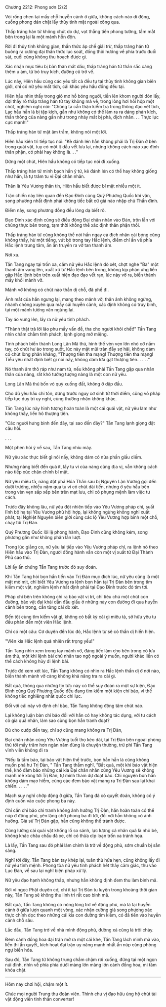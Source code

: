 




Chương 2212: Phong sơn (2/2)


Vòi rồng chen tại mấy chỗ huyễn cảnh ở giữa, không cách nào di động, cuồng phong dán chặt lấy thủy tinh mặt ngoài xông qua.

Thấp tráng hán tử không chút do dự, vọt thẳng tiến phong tường, tầm mắt bên trong lại là một mảnh hỗn độn.

Rời đi thủy tinh không gian, thần thức áp chế giải trừ, thấp tráng hán tử buông ra cường đại thần thức lục soát, đồng thời hướng về phía trước đuổi sát, cuối cùng không thu hoạch được gì.

Xác nhận mục tiêu bị bản thân mất dấu, thấp tráng hán tử thần sắc càng thêm u ám, từ bỏ truy kích, đường cũ trở về.

Lúc này, Hiên hầu cùng các yêu tất cả đều tụ tại thủy tinh không gian biên giới, chỉ có nữ yêu mất tích, cái khác yêu hầu đồng đều tại.

Hiên hầu nhìn thấy trong gió mơ hồ bóng người, tiến lên khom người đón lấy, đợi thấy rõ thấp tráng hán tử tay không mà về, trong lòng hơi hồi hộp một chút, nghiêm nghị nói: "Chúng ta cẩn thận kiểm tra trong thông đạo vết tích, Lạc hầu hẳn là bị tập kích, gần như không có thể làm ra ra dáng phản kích, thần thông của nàng gần như trong nháy mắt bị phá, địch nhân. . . Thực lực cực mạnh!"

Thấp tráng hán tử mặt âm trầm, không nói một lời.

Hiên hầu kiên trì tiếp tục nói: "Kẻ đánh lén hẳn không phải là Trị Đàn ở bên trong quái vật, tuy có một ít dấu vết lưu lại, nhưng không cách nào xác định thân phận, có phải hay không là. . ."

Dừng một chút, Hiên hầu không có tiếp tục nói đi xuống.

Thấp tráng hán tử minh bạch hắn ý tứ, kẻ đánh lén có thể hay không giống như hắn, là tự trảm tu vi Đại chân nhân.

Thân là Yêu Vương thân tín, Hiên hầu biết được bí mật nhiều một ít.

Trận chiến này liên quan đến Đạo Đình cùng Quỷ Phương Quốc khí vận, song phương nhất định phải không tiếc bất cứ giá nào nhập chủ Thần đình.

Điểm này, song phương đồng đều lòng dạ biết rõ.

Đạo Đình xác định cũng sẽ điều động Đại chân nhân vào Đàn, trộn lẫn với chúng thực bên trong, tạm thời không thể xác định thân phận thôi.

Thấp tráng hán tử cũng không thể nói hắn ngay cả địch nhân cái bóng cũng không thấy, hừ một tiếng, vứt bỏ trong tay Hắc lệnh, điểm chỉ ấn về phía Hắc lệnh trung tâm, ẩn ẩn truyền ra vỡ tan thanh âm.

Nơi xa.

Tần Tang ngay tại trốn xa, cầm nữ yêu Hắc lệnh dò xét, chợt nghe "Ba" một thanh âm vang lên, xuất xứ từ Hắc lệnh bên trong, không kịp phản ứng liền gặp Hắc lệnh bên trên xuất hiện đạo đạo vết rạn, lúc này vỡ ra, biến thành mấy khối mảnh vỡ.

Mảnh vỡ không có chút nào thần dị chỗ, đã phế đi.

Ánh mắt của hắn ngưng lại, mang theo mảnh vỡ, thân ảnh không ngừng, nhanh chóng xuyên qua mấy cái huyễn cảnh, xác định không có truy binh, tại một mảnh tường vân ngừng lại.

Tay áo vung lên, lấy ra nữ yêu tinh phách.

"Thành thật trả lời lão phu mấy vấn đề, tha cho ngươi khỏi chết!" Tần Tang nhìn chằm chằm tinh phách, lạnh giọng mở miệng.

Tinh phách biến thành Long Lân Mã thú, hình thể vẻn vẹn lớn nhỏ cỡ nắm tay, có chút hư ảo trong suốt, lúc này mặt mũi tràn đầy sợ hãi, không dám có chút lòng phản kháng, "Thượng tiên tha mạng! Thượng tiên tha mạng! Tiểu yêu nhất định biết gì nói nấy, không dám lừa gạt thượng tiên. . . . ."

Nó thanh âm thô ráp như nam tử, nếu không phải Tần Tang gặp qua nhân thân của nàng, rất khó tưởng tượng nàng là một con nữ yêu.

Long Lân Mã thú bốn vó quỳ xuống đất, không ở dập đầu.

Cho dù yêu hầu chi tôn, đứng trước nguy cơ sinh tử thời điểm, cũng vô pháp tiếp tục duy trì uy nghi, cùng thường nhân không khác.

Tần Tang lúc này hình tượng hoàn toàn là một cái quái vật, nữ yêu làm như không thấy, liền hô thượng tiên.

"Các ngươi hưng binh đến đây, tại sao đến đây?" Tần Tang lạnh giọng đặt câu hỏi.

. . .

Một phen hỏi ý về sau, Tần Tang nhíu mày.

Nữ yêu xác thực biết gì nói nấy, không dám có nửa phần giấu diếm.

Nhưng nàng biết đến quá ít, lấy tu vi của nàng cùng địa vị, vẫn không cách nào tiếp xúc chân chính bí mật.

Nữ yêu miêu tả, nàng đột phá Hóa Thần sau bị Nguyên Lận Vương gọi đến dưới trướng, nhiều năm qua tu vi có chút dài tiến, nhưng ở yêu hầu bên trong vẻn vẹn sắp xếp bên trên mạt lưu, chỉ có phụng mệnh làm việc tư cách.

Trước đây không lâu, nữ yêu đột nhiên tiếp vào Yêu Vương pháp chỉ, suất lĩnh bộ hạ tại Yêu Vương phủ hội hợp, lại không ngừng không nghỉ xuất phát, tại Nghiệt Nguyên biên giới cùng các lộ Yêu Vương hợp binh một chỗ, chạy tới Trị Đàn.

Quỷ Phương Quốc lôi lệ phong hành, Đạo Đình cũng không kém, song phương gần như không phân lần lượt.

Trong lúc giằng co, nữ yêu lại tiếp vào Yêu Vương pháp chỉ, ra lệnh nó theo Hiên hầu vào Trị Đàn, người đồng hành vẫn còn một vị xuất từ Đại Thánh Phủ cao thủ.

Lời ấy ấn chứng Tần Tang trước đó suy đoán.

Khi Tần Tang hỏi bọn hắn tiến vào Trị Đàn mục đích lúc, nữ yêu cũng là một mặt mờ mịt, chỉ biết Yêu Vương ra lệnh bọn hắn tại Trị Đàn bên trong tìm kiếm một vật, nghiêm lệnh nhất định phải tại Đạo Đình trước đó tìm tới.

Pháp chỉ bên trên không chỉ ra bảo vật vị trí, chỉ tiêu chú một chút con đường, bảo vật đại khái dẫn đầu giấu ở những này con đường đi qua huyễn cảnh bên trong, cần từng cái dò xét.

Đến tột cùng tìm kiếm vật gì, không có bất kỳ cái gì miêu tả, sở hữu yêu tu đều phân đến một viên Hắc lệnh.

Chỉ có một câu: Cơ duyên đến lúc đó, Hắc lệnh tự sẽ có thần dị hiển hiện.

"Viên kia Hắc lệnh quả nhiên rất trọng yếu!"

Tần Tang nhìn xem trong tay mảnh vỡ, đáng tiếc làm cho bên trong có lưu ám thủ, một khi lệnh bài chủ nhân tao ngộ ngoài ý muốn, người khác liền có thể cách không hủy đi lệnh bài.

Trước đó xem xét lúc, Tần Tang không có nhìn ra Hắc lệnh thần dị ở nơi nào, biến thành mảnh vỡ càng không khả năng tra ra cái gì.

Bất quá, thông qua những tin tức này có thể suy đoán ra một sự kiện, Đạo Đình cùng Quỷ Phương Quốc đều đang tìm kiếm một kiện chí bảo, vì thế không tiếc nghiêng nhất quốc chi lực.

Đối với cái này vô định chí bảo, Tần Tang không động tâm chút nào.

Lại không luận bàn chí bảo đối với hắn có hay không tác dụng, với tư cách cô gia quả nhân, làm sao cùng bọn hắn tranh đoạt?

Dù cho cướp đến tay, chỉ sợ cũng mang không ra Trị Đàn,

Đại chân nhân cùng Yêu Vương tuổi thọ kéo dài, tại Trị Đàn bên ngoài phòng thủ tới mấy trăm hơn ngàn năm đúng là chuyện thường, trừ phi Tần Tang vĩnh viễn không đi ra

"Nếu là tầm bảo, tại bảo vật hiện thế trước, bọn hắn hẳn là cũng không muốn phá hư Trị Đàn, " Tần Tang thầm nghĩ, "Bất quá, một khi bảo vật hiện thế, khó đảm bảo những cái kia Đại chân nhân cùng Yêu Vương sẽ không mạnh mẽ xông tới Trị Đàn, tự mình tham dự đoạt bảo. Chỉ nguyện bọn hắn không dám mạo hiểm, cùng các đem bảo vật mang ra Trị Đàn sau lại khai chiến. . . . ."

Mạch suy nghĩ chớp động ở giữa, Tần Tang đã có quyết đoán, không có ý định cuốn vào cuộc phong ba này.

Chỉ cần chí bảo chi tranh không ảnh hưởng Trị Đàn, hắn hoàn toàn có thể núp ở động phủ, yên lặng chờ phong ba đi tới, đối với hắn không có ảnh hưởng. Giả sử Trị Đàn gặp, hắn cũng không thể tránh được.

Cùng lưỡng cái quái vật khổng lồ so sánh, lực lượng cá nhân quá là nhỏ bé, không khác châu chấu đá xe, chỉ có thừa dịp loạn trốn xa tránh họa.

Là lấy, Tần Tang sau đó phải làm chính là trở về động phủ, sớm chuẩn bị sẵn sàng.

Nghĩ tới đây, Tần Tang bàn tay khép lại, tuân thủ hứa hẹn, cũng không lấy đi nữ yêu tính mệnh. Phong tỏa nữ yêu tinh phách hết thảy cảm giác, thu vào Lục Đàn, về sau lại nghĩ biện pháp xử lý.

Nữ yêu đạo hạnh không thấp, nhưng hắn không định đem thu làm binh mã.

Bởi vì ngọc Phật duyên cớ, chí ít tại Trị Đàn tu luyện trong khoảng thời gian này, Tần Tang sẽ không thu linh trí rất cao binh mã.

Bất quá, Tần Tang không có nóng lòng trở về động phủ, mà là tại huyễn cảnh ở giữa lượn quanh một vòng, xác nhận cường giả song phương xác thực chính dọc theo những cái kia con đường tìm kiếm, có đã tiến vào huyễn cảnh chỗ sâu.

Lắc đầu, Tần Tang trở về nhà mình động phủ, đường xá cũng là trôi chảy.

Đem cánh đồng hoa đại trận mở ra một cái khe, Tần Tang lách mình mà vào, liền thi ấn quyết, kích hoạt đại trận uy năng mạnh nhất ẩn núp cùng phòng ngự biến hóa.

Sau đó, Tần Tang từ không trung chầm chậm rơi xuống, đứng tại một ngọn núi đỉnh, nhìn về phía phía dưới mảng lớn mảng lớn cánh đồng hoa, mi tâm khóa chặt.

----------------

Hôm nay chơi hội, chậm một ít.

Chúc mọi người Trung thu đoàn viên.
Thỉnh chư vị đạo hữu ủng hộ chút tài vật động viên tinh thần converter!




